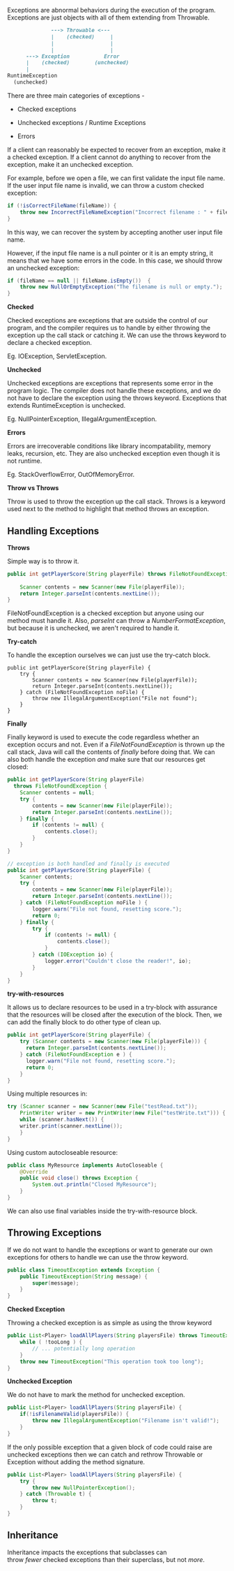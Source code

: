 Exceptions are abnormal behaviors during the execution of the program. Exceptions are just objects with all of them extending from Throwable. 

```markdown
              ---> Throwable <--- 
              |    (checked)     |
              |                  |
              |                  |
      ---> Exception           Error
      |    (checked)        (unchecked)
      |
RuntimeException
  (unchecked)

```

There are three main categories of exceptions - 

* Checked exceptions

* Unchecked exceptions / Runtime Exceptions

* Errors

If a client can reasonably be expected to recover from an exception, make it a checked exception. If a client cannot do anything to recover from the exception, make it an unchecked exception. 

For example, before we open a file, we can first validate the input file name. If the user input file name is invalid, we can throw a custom checked exception: 

```java
if (!isCorrectFileName(fileName)) {
    throw new IncorrectFileNameException("Incorrect filename : " + fileName );
}
```

In this way, we can recover the system by accepting another user input file name.

However, if the input file name is a null pointer or it is an empty string, it means that we have some errors in the code. In this case, we should throw an unchecked exception:

```java
if (fileName == null || fileName.isEmpty())  {
    throw new NullOrEmptyException("The filename is null or empty.");
}
```

**Checked**

Checked exceptions are exceptions that are outside the control of our program, and the compiler requires us to handle by either throwing the exception up the call stack or catching it. We can use the throws keyword to declare a checked exception. 

Eg. IOException, ServletException. 

**Unchecked**

Unchecked exceptions are exceptions that represents some error in the program logic. The compiler does not handle these exceptions, and we do not have to declare the exception using the throws keyword. Exceptions that extends RuntimeException is unchecked.

Eg. NullPointerException, IllegalArgumentException.

**Errors**

Errors are irrecoverable conditions like library incompatability, memory leaks, recursion, etc. They are also unchecked exception even though it is not runtime. 

Eg. StackOverflowError, OutOfMemoryError.

**Throw vs Throws**

Throw is used to throw the exception up the call stack. Throws is a keyword used next to the method to highlight that method throws an exception. 

## Handling Exceptions

**Throws**

Simple way is to throw it. 

```java
public int getPlayerScore(String playerFile) throws FileNotFoundException {
 
    Scanner contents = new Scanner(new File(playerFile));
    return Integer.parseInt(contents.nextLine());
}
```

FileNotFoundException is a checked exception but anyone using our method must handle it. Also, *parseInt* can throw a *NumberFormatException*, but because it is unchecked, we aren't required to handle it.

**Try-catch**

To handle the exception ourselves we can just use the try-catch block. 

```
public int getPlayerScore(String playerFile) {
    try {
        Scanner contents = new Scanner(new File(playerFile));
        return Integer.parseInt(contents.nextLine());
    } catch (FileNotFoundException noFile) {
        throw new IllegalArgumentException("File not found");
    }
}
```

**Finally**

Finally keyword is used to execute the code regardless whether an exception occurs and not. Even if a *FileNotFoundException* is thrown up the call stack, Java will call the contents of *finally* before doing that. We can also both handle the exception *and* make sure that our resources get closed:

```java
public int getPlayerScore(String playerFile)
  throws FileNotFoundException {
    Scanner contents = null;
    try {
        contents = new Scanner(new File(playerFile));
        return Integer.parseInt(contents.nextLine());
    } finally {
        if (contents != null) {
            contents.close();
        }
    }
}

// exception is both handled and finally is executed
public int getPlayerScore(String playerFile) {
    Scanner contents;
    try {
        contents = new Scanner(new File(playerFile));
        return Integer.parseInt(contents.nextLine());
    } catch (FileNotFoundException noFile ) {
        logger.warn("File not found, resetting score.");
        return 0; 
    } finally {
        try {
            if (contents != null) {
                contents.close();
            }
        } catch (IOException io) {
            logger.error("Couldn't close the reader!", io);
        }
    }
}

```

**try-with-resources**

It allows us to declare resources to be used in a try-block with assurance that the resources will be closed after the execution of the block. Then, we can add the finally block to do other type of clean up. 

```java
public int getPlayerScore(String playerFile) {
    try (Scanner contents = new Scanner(new File(playerFile))) {
      return Integer.parseInt(contents.nextLine());
    } catch (FileNotFoundException e ) {
      logger.warn("File not found, resetting score.");
      return 0;
    }
}
```

Using multiple resources in:

```java
try (Scanner scanner = new Scanner(new File("testRead.txt"));
    PrintWriter writer = new PrintWriter(new File("testWrite.txt"))) {
    while (scanner.hasNext()) {
	writer.print(scanner.nextLine());
    }
}
```

Using custom autocloseable resource:

```java
public class MyResource implements AutoCloseable {
    @Override
    public void close() throws Exception {
        System.out.println("Closed MyResource");
    }
}
```

We can also use final variables inside the try-with-resource block.

## Throwing Exceptions

If we do not want to handle the exceptions or want to generate our own exceptions for others to handle we can use the throw keyword. 

```java
public class TimeoutException extends Exception {
    public TimeoutException(String message) {
        super(message);
    }
}
```

**Checked Exception**

Throwing a checked exception is as simple as using the throw keyword

```java
public List<Player> loadAllPlayers(String playersFile) throws TimeoutException {
    while ( !tooLong ) {
        // ... potentially long operation
    }
    throw new TimeoutException("This operation took too long");
}
```

**Unchecked Exception**

We do not have to mark the method for unchecked exception. 

```java
public List<Player> loadAllPlayers(String playersFile) {
    if(!isFilenameValid(playersFile)) {
        throw new IllegalArgumentException("Filename isn't valid!");
    }
}
```

If the only possible exception that a given block of code could raise are unchecked exceptions then we can catch and rethrow Throwable or Exception without adding the method signature. 

```java
public List<Player> loadAllPlayers(String playersFile) {
    try {
        throw new NullPointerException();
    } catch (Throwable t) {
        throw t;
    }
}
```

## Inheritance

Inheritance impacts the exceptions that subclasses can throw *fewer* checked exceptions than their superclass, but not *more*.
